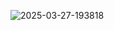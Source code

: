 ![2025-03-27-193818](https://github.com/user-attachments/assets/9112dcd0-8f13-41f8-9862-9a8e1c348853)
